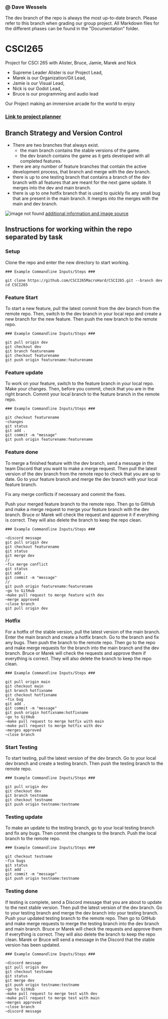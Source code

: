 ### @ Dave Wessels
The dev branch of the repo is always the most up-to-date branch. Please refer to this branch when grading our group project. All Markdown files for the different phases can be found in the "Documentation" folder.

# CSCI265
Project for CSCI 265 with Alister, Bruce, Jamie, Marek and Nick

- Supreme Leader Alister is our Project Lead, 
- Marek is our Organization/Git Lead, 
- Jamie is our Visual Lead, 
- Nick is our Godot Lead, 
- Bruce is our programming and audio lead

Our Project making an immersive arcade for the world to enjoy

### [Link to project planner](https://github.com/users/xBruix/projects/1/views/1)

## Branch Strategy and Version Control

- There are two branches that always exist.
    - the main branch contains the stable versions of the game.
    - the dev branch contains the game as it gets developed with all completed features.
- there are any number of feature branches that contain the active development process, that branch and merge with the dev branch.
- there is up to one testing branch that contains a branch of the dev branch with all features that are meant for the next game update. It merges into the dev and main branch.
- there is up to one hotfix branch that is used to quickly fix any small bug that are present in the main branch. It merges into the merges with the main and dev branch.

![image not found](Documentation/pics/branchStrategy.png)
[additional information and image source](https://nvie.com/posts/a-successful-git-branching-model/)

## Instructions for working within the repo separated by task

### Setup
Clone the repo and enter  the new directory to start working.
```
### Example Commandline Inputs/Steps ###

git clone https://github.com/CSCI265MacroHard/CSCI265.git --branch dev
cd CSCI265  
```
### Feature Start
To start a new feature, pull the latest commit from the dev branch from the remote repo. Then, switch to the dev branch in your local repo and create a new branch for the new feature. Then push the new branch to the remote repo.
```
### Example Commandline Inputs/Steps ###

git pull origin dev
git checkout dev
git branch featurename
git checkout featurename
git push origin featurename:featurename
```
### Feature update
To work on your feature, switch to the feature branch in your local repo. Make your changes. Then, before you commit, check that you are in the right branch. Commit your local branch to the feature branch in the remote repo.
```
### Example Commandline Inputs/Steps ###

git checkout featurename
~changes
git status
git add .
git commit -m "message"
git push origin featurename:featurename
```
### Feature done
To merge a finished feature with the dev branch, send a message in the team Discord that you want to make a merge request. Then pull the latest version of the dev branch from the remote repo to check that you are up to date. Go to your feature branch and merge the dev branch with your local feature branch.

Fix any merge conflicts if necessary and commit the fixes.

Push your merged feature branch to the remote repo. Then go to GitHub and make a merge request to merge your feature branch with the dev branch. Bruce or Marek will check the request and approve it if everything is correct. They will also delete the branch to keep the repo clean.
```
### Example Commandline Inputs/Steps ###

~discord message
git pull origin dev
git checkout featurename
git status
git merge dev
//
~fix merge conflict
git status
git add .
git commit -m "message"
//
git push origin featurename:featurename
~go to GitHub
~make pull request to merge feature with dev
~merge approved
~close branch
git pull origin dev
```
### Hotfix
For a hotfix of the stable version, pull the latest version of the main branch. Enter the main branch and create a hotfix branch. Go to the branch and fix any bugs. Then push the branch to the remote repo.
Then go to the repo and make merge requests for the branch into the main branch and the dev branch. Bruce or Marek will check the requests and approve them if everything is correct. They will also delete the branch to keep the repo clean.
```
### Example Commandline Inputs/Steps ###

git pull origin main
git checkout main
git branch hotfixname
git checkout hotfixname
~fix bug
git add .
git commit -m "message"
git push origin hotfixname:hotfixname
~go to GitHub
~make pull request to merge hotfix with main
~make pull request to merge hotfix with dev
~merges approved
~close branch
```
### Start Testing
To start testing, pull the latest version of the dev branch. Go to your local dev branch and create a testing branch. Then push the testing branch to the remote repo.
```
### Example Commandline Inputs/Steps ###

git pull origin dev
git checkout dev
git branch testname
git checkout testname
git push origin testname:testname
```
### Testing update
To make an update to the testing branch, go to your local testing branch and fix any bugs. Then commit the changes to the branch. Push the local branch to the remote repo.
```
### Example Commandline Inputs/Steps ###

git checkout testname
~fix bugs
git status
git add .
git commit -m "message"
git push origin testname:testname
```
### Testing done
If testing is complete, send a Discord message that you are about to update to the next stable version. Then pull the latest version of the dev branch. Go to your testing branch and merge the dev branch into your testing branch. Push your updated testing branch to the remote repo. Then go to GitHub and make merge requests to merge the testing branch into the dev branch and main branch. Bruce or Marek will check the requests and approve them if everything is correct. They will also delete the branch to keep the repo clean. Marek or Bruce will send a message in the Discord that the stable version has been updated.
```
### Example Commandline Inputs/Steps ###

~discord message
git pull origin dev
git checkout testname
git status
git merge dev
git push origin testname:testname
~go to GitHub
~make pull request to merge test with dev
~make pull request to merge test with main
~merges approved
~close branch
~discord message
```
